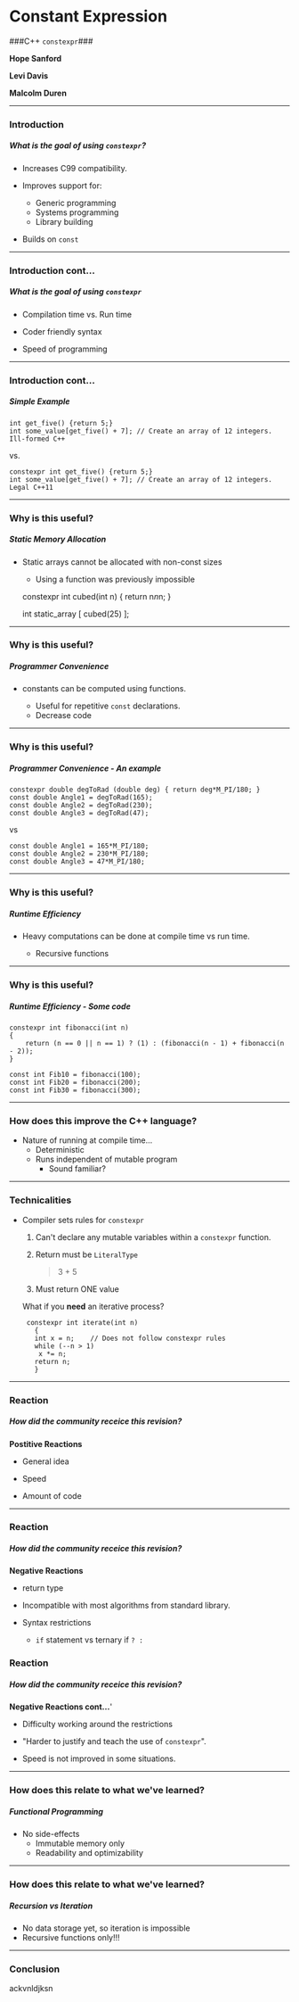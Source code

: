 Constant Expression
=====================

###C++  `constexpr`###

**Hope Sanford**

**Levi Davis**

**Malcolm Duren**



---
### Introduction ###

##### What is the goal of using `constexpr`? #####


 - Increases C99 compatibility. 

 - Improves support for: 
 	
 	- Generic programming 
 	- Systems programming 
	- Library building

 - Builds on `const`

 ---

### Introduction cont...  ###

##### What is the goal of using `constexpr` #####

 - Compilation time vs. Run time

 - Coder friendly syntax

 - Speed of programming


---

### Introduction cont...  ###

##### Simple Example #####
	
	int get_five() {return 5;}
 	int some_value[get_five() + 7]; // Create an array of 12 integers. Ill-formed C++

vs.

	constexpr int get_five() {return 5;}
 	int some_value[get_five() + 7]; // Create an array of 12 integers. Legal C++11


---
### Why is this useful? ###

##### Static Memory Allocation #####

 - Static arrays cannot be allocated with non-const sizes
 	- Using a function was previously impossible


	constexpr int cubed(int n) { return n*n*n; }
	
	int static_array [ cubed(25) ];


---
### Why is this useful? ###

##### Programmer Convenience #####

 - constants can be computed using functions.

	- Useful for repetitive `const` declarations.
	- Decrease code 

---
### Why is this useful? ###

##### Programmer Convenience - An example #####

	constexpr double degToRad (double deg) { return deg*M_PI/180; }
	const double Angle1 = degToRad(165);
	const double Angle2 = degToRad(230);
	const double Angle3 = degToRad(47);

vs

	const double Angle1 = 165*M_PI/180;
	const double Angle2 = 230*M_PI/180;
	const double Angle3 = 47*M_PI/180;


---
### Why is this useful? ###

##### Runtime Efficiency #####

 - Heavy computations can be done at compile time vs run time.
	
	- Recursive functions
		


---
### Why is this useful? ###

##### Runtime Efficiency - Some code #####

	constexpr int fibonacci(int n)
	{
		return (n == 0 || n == 1) ? (1) : (fibonacci(n - 1) + fibonacci(n - 2));
	}
	
	const int Fib10 = fibonacci(100);
	const int Fib20 = fibonacci(200);
	const int Fib30 = fibonacci(300);


---
### How does this improve the C++ language? ###

 - Nature of running at compile time...
	- Deterministic
	- Runs independent of mutable program
		- Sound familiar?
	
---

### Technicalities ###

 - Compiler sets rules for `constexpr`
	
 	1. Can't declare any mutable variables within a `constexpr` function.
 	
	2. Return must be `LiteralType`
		
		> 3 + 5

		> 
			
	
	3. Must return ONE value
	

	What if you **need** an iterative process?
 		

		constexpr int iterate(int n) 
  	 	  {
     	  int x = n;    // Does not follow constexpr rules
     	  while (--n > 1)
	 	   x *= n;
          return n;
   	 	  }


---

### Reaction ###

##### How did the community receice this revision? #####
	 
	 
**Postitive Reactions**

 - General idea
 
 - Speed

 - Amount of code

---

### Reaction ###

##### How did the community receice this revision? #####

**Negative Reactions**

 - return type

 - Incompatible with most algorithms from standard library.

 - Syntax restrictions
 	- `if` statement vs ternary if `? :`



### Reaction ###

##### How did the community receice this revision? #####

**Negative Reactions cont...**'


 - Difficulty working around the restrictions

 - "Harder to justify and teach the use of `constexpr`".

 - Speed is not improved in some situations.

---
### How does this relate to what we've learned? ###

##### Functional Programming ######

 - No side-effects
 	- Immutable memory only
 	- Readability and optimizability
 
---
### How does this relate to what we've learned? ###

##### Recursion vs Iteration #####

 - No data storage yet, so iteration is impossible 
 - Recursive functions only!!!

---
### Conclusion ###
ackvnldjksn
##### 



